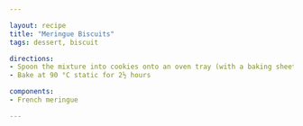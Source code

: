 ```yaml
---

layout: recipe
title: "Meringue Biscuits"
tags: dessert, biscuit

directions:
- Spoon the mixture into cookies onto an oven tray (with a baking sheet) or mat
- Bake at 90 °C static for 2½ hours

components:
- French meringue

---
```

